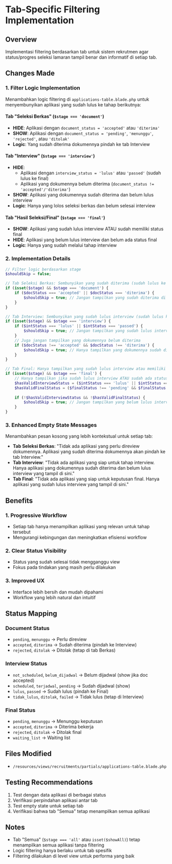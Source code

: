 # Tab-Specific Filtering Implementation

## Overview
Implementasi filtering berdasarkan tab untuk sistem rekrutmen agar status/progres seleksi lamaran tampil benar dan informatif di setiap tab.

## Changes Made

### 1. Filter Logic Implementation
Menambahkan logic filtering di `applications-table.blade.php` untuk menyembunyikan aplikasi yang sudah lulus ke tahap berikutnya:

#### Tab "Seleksi Berkas" (`$stage === 'document'`)
- **HIDE**: Aplikasi dengan `document_status = 'accepted'` atau `'diterima'`
- **SHOW**: Aplikasi dengan `document_status = 'pending'`, `'menunggu'`, `'rejected'`, atau `'ditolak'`
- **Logic**: Yang sudah diterima dokumennya pindah ke tab Interview

#### Tab "Interview" (`$stage === 'interview'`)
- **HIDE**: 
  - Aplikasi dengan `interview_status = 'lulus'` atau `'passed'` (sudah lulus ke final)
  - Aplikasi yang dokumennya belum diterima (`document_status != 'accepted'/'diterima'`)
- **SHOW**: Aplikasi yang dokumennya sudah diterima dan belum lulus interview
- **Logic**: Hanya yang lolos seleksi berkas dan belum selesai interview

#### Tab "Hasil Seleksi/Final" (`$stage === 'final'`)
- **SHOW**: Aplikasi yang sudah lulus interview ATAU sudah memiliki status final
- **HIDE**: Aplikasi yang belum lulus interview dan belum ada status final
- **Logic**: Hanya yang sudah melalui tahap interview

### 2. Implementation Details

```php
// Filter logic berdasarkan stage
$shouldSkip = false;

// Tab Seleksi Berkas: Sembunyikan yang sudah diterima (sudah lulus ke tahap selanjutnya)
if (isset($stage) && $stage === 'document') {
    if ($docStatus === 'accepted' || $docStatus === 'diterima') {
        $shouldSkip = true; // Jangan tampilkan yang sudah diterima di tab berkas
    }
}

// Tab Interview: Sembunyikan yang sudah lulus interview (sudah lulus ke tahap final)
if (isset($stage) && $stage === 'interview') {
    if ($intStatus === 'lulus' || $intStatus === 'passed') {
        $shouldSkip = true; // Jangan tampilkan yang sudah lulus interview di tab interview
    }
    // Juga jangan tampilkan yang dokumennya belum diterima
    if ($docStatus !== 'accepted' && $docStatus !== 'diterima') {
        $shouldSkip = true; // Hanya tampilkan yang dokumennya sudah diterima
    }
}

// Tab Final: Hanya tampilkan yang sudah lulus interview atau memiliki status final
if (isset($stage) && $stage === 'final') {
    // Hanya tampilkan jika sudah lulus interview ATAU sudah ada status final
    $hasValidInterviewStatus = ($intStatus === 'lulus' || $intStatus === 'passed');
    $hasValidFinalStatus = ($finalStatus !== 'pending' && $finalStatus !== 'menunggu');
    
    if (!$hasValidInterviewStatus && !$hasValidFinalStatus) {
        $shouldSkip = true; // Jangan tampilkan yang belum lulus interview dan belum ada status final
    }
}
```

### 3. Enhanced Empty State Messages
Menambahkan pesan kosong yang lebih kontekstual untuk setiap tab:

- **Tab Seleksi Berkas**: "Tidak ada aplikasi yang perlu direview dokumennya. Aplikasi yang sudah diterima dokumennya akan pindah ke tab Interview."
- **Tab Interview**: "Tidak ada aplikasi yang siap untuk tahap interview. Hanya aplikasi yang dokumennya sudah diterima dan belum lulus interview yang tampil di sini."
- **Tab Final**: "Tidak ada aplikasi yang siap untuk keputusan final. Hanya aplikasi yang sudah lulus interview yang tampil di sini."

## Benefits

### 1. Progressive Workflow
- Setiap tab hanya menampilkan aplikasi yang relevan untuk tahap tersebut
- Mengurangi kebingungan dan meningkatkan efisiensi workflow

### 2. Clear Status Visibility
- Status yang sudah selesai tidak mengganggu view
- Fokus pada tindakan yang masih perlu dilakukan

### 3. Improved UX
- Interface lebih bersih dan mudah dipahami
- Workflow yang lebih natural dan intuitif

## Status Mapping

### Document Status
- `pending`, `menunggu` → Perlu direview
- `accepted`, `diterima` → Sudah diterima (pindah ke Interview)
- `rejected`, `ditolak` → Ditolak (tetap di tab Berkas)

### Interview Status
- `not_scheduled`, `belum_dijadwal` → Belum dijadwal (show jika doc accepted)
- `scheduled`, `terjadwal`, `pending` → Sudah dijadwal (show)
- `lulus`, `passed` → Sudah lulus (pindah ke Final)
- `tidak_lulus`, `ditolak`, `failed` → Tidak lulus (tetap di Interview)

### Final Status
- `pending`, `menunggu` → Menunggu keputusan
- `accepted`, `diterima` → Diterima bekerja
- `rejected`, `ditolak` → Ditolak final
- `waiting_list` → Waiting list

## Files Modified
- `/resources/views/recruitments/partials/applications-table.blade.php`

## Testing Recommendations
1. Test dengan data aplikasi di berbagai status
2. Verifikasi perpindahan aplikasi antar tab
3. Test empty state untuk setiap tab
4. Verifikasi bahwa tab "Semua" tetap menampilkan semua aplikasi

## Notes
- Tab "Semua" (`$stage === 'all'` atau `isset($showAll)`) tetap menampilkan semua aplikasi tanpa filtering
- Logic filtering hanya berlaku untuk tab spesifik
- Filtering dilakukan di level view untuk performa yang baik

